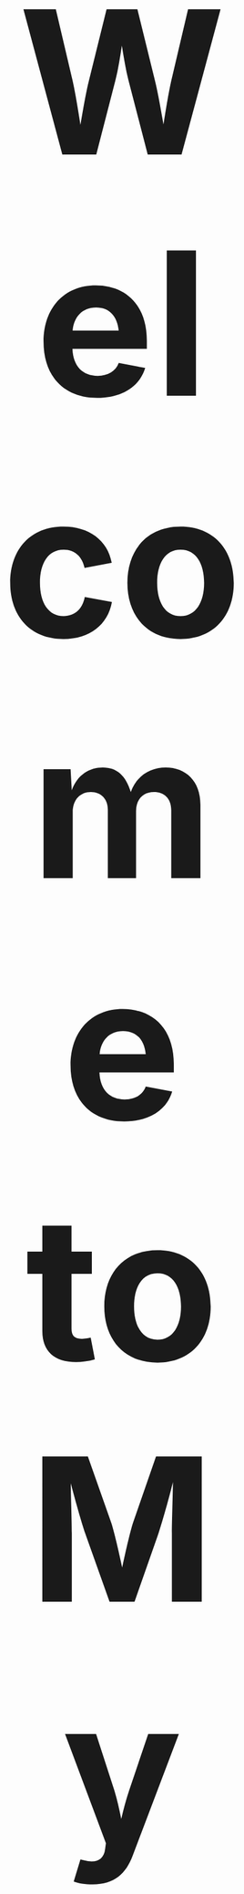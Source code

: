 <h1 align="center" 
  <a style="font-size:350px">Welcome to My Profile</h1>


<p align="center">
    <img src="https://telegra.ph/file/ff129cf44361a0338c06c.jpg" width="60%" style="margin-left: auto;margin-right: auto;display: block;">
</p>


## 🛠 &nbsp;Tech Stacks

![Node.js](https://img.shields.io/badge/-Node.js-280137?style=flat&logo=node.js)

![LUA](https://img.shields.io/badge/Lua-280137?style=flat&logo=lua)

![Git](https://img.shields.io/badge/-Git-280137?style=flat&logo=git)

![Visual Studio Code](https://img.shields.io/badge/-Visual%20Studio%20Code-280137?style=flat&logo=visual-studio-code&logoColor=007ACC)

## ⚙️ &nbsp;GitHub Analytics

<p align="center" class="d-flex justify-content-center align-items-center">

  <a href="https://github.com/Okta-px-bot">

  <img height="100em" src="https://github-readme-stats-eight-theta.vercel.app/api?username=Okta-px-bot&show_icons=true&theme=dark&include_all_commits=true&count_private=true"/>

  <img height="100em" src="https://github-readme-stats-eight-theta.vercel.app/api/top-langs/?username=Okta-px-bot&show_icon=true&layout=compact&langs_count=8&theme=dark"/>

  </a>

</p>

## 🤝🏻 &nbsp;Connect with Me

<p align="center"> 
  
  <img alig src="https://raw.githubusercontent.com/YanzBotz/YanzBotz/main/code.gif" width="50%"/>
</p>



<p align="left">

<a href="https://www.instagram.com/putrii.ayoe22">
  
  <img alt="Instagram" title="follow me <3" src="https://img.shields.io/badge/-instagram-E4405F?style=flat&logo=Instagram&logoColor=black"/></a>
    </p>
    
<p align="center">

<a href="https://wa.me/6288994107174">

<img alt="Wwatsapp" title="follow me <3" src="https://img.shields.io/badge/-whatsapp-E4405F?style=flat&logo=Whatsapp&logoColor=green"/></a>
    </p>
